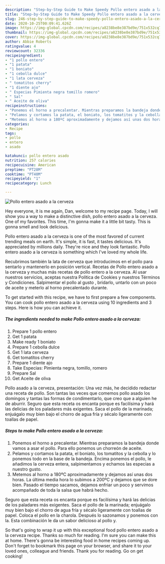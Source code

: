 ```yaml
---
description: "Step-by-Step Guide to Make Speedy Pollo entero asado a la cerveza"
title: "Step-by-Step Guide to Make Speedy Pollo entero asado a la cerveza"
slug: 246-step-by-step-guide-to-make-speedy-pollo-entero-asado-a-la-cerveza
date: 2020-10-25T00:09:41.626Z
image: https://img-global.cpcdn.com/recipes/a8238be8e387bd9e/751x532cq70/pollo-entero-asado-a-la-cerveza-foto-principal.jpg
thumbnail: https://img-global.cpcdn.com/recipes/a8238be8e387bd9e/751x532cq70/pollo-entero-asado-a-la-cerveza-foto-principal.jpg
cover: https://img-global.cpcdn.com/recipes/a8238be8e387bd9e/751x532cq70/pollo-entero-asado-a-la-cerveza-foto-principal.jpg
author: Abbie Roberts
ratingvalue: 4
reviewcount: 32336
recipeingredient:
- "1 pollo entero"
- "1 patata"
- "1 boniato"
- "1 cebolla dulce"
- "1 lata cerveza"
- " tomatitos cherry"
- "1 diente ajo"
- " Especias Pimienta negra tomillo romero"
- " Sal"
- " Aceite de oliva"
recipeinstructions:
- "Ponemos el horno a precalentar. Mientras preparamos la bandeja donde vamos a asar el pollo. Para ello ponemos un chorreón de aceite."
- "Pelamos y cortamos la patata, el boniato, los tomatitos y la cebolla y lo ponemos todo en la base de la bandeja. Encima ponemos el pollo, le añadimos la cerveza entera, salpimentamos y echamos las especias a nuestro gusto."
- "Metemos al horno a 180ºC aproximadamente y dejamos así unas dos horas. La última media hora lo subimos a 200ºC y dejamos que se dore bien. Pasado el tiempo sacamos, dejamos enfriar un poco y servimos acompañado de toda la salsa que habrá hecho."
categories:
- Recipe
tags:
- pollo
- entero
- asado

katakunci: pollo entero asado 
nutrition: 257 calories
recipecuisine: American
preptime: "PT28M"
cooktime: "PT40M"
recipeyield: "1"
recipecategory: Lunch

---
```



![Pollo entero asado a la cerveza](https://img-global.cpcdn.com/recipes/a8238be8e387bd9e/751x532cq70/pollo-entero-asado-a-la-cerveza-foto-principal.jpg)

Hey everyone, it is me again, Dan, welcome to my recipe page. Today, I will show you a way to make a distinctive dish, pollo entero asado a la cerveza. One of my favorites. This time, I'm gonna make it a little bit tasty. This is gonna smell and look delicious.

Pollo entero asado a la cerveza is one of the most favored of current trending meals on earth. It's simple, it is fast, it tastes delicious. It's appreciated by millions daily. They're nice and they look fantastic. Pollo entero asado a la cerveza is something which I've loved my whole life.

Recubrimos también la lata de cerveza que introducimos en el pollo para sentarlo y mantenerlo en posición vertical. Recetas de Pollo entero asado a la cerveza y muchas más recetas de pollo entero a la cerveza. Al usar nuestros servicios, aceptas nuestra Política de Cookies y nuestros Términos y Condiciones. Salpimentar el pollo al gusto , bridarlo, untarlo con un poco de aceite y meterlo al horno precalentado durante.


To get started with this recipe, we have to first prepare a few components. You can cook pollo entero asado a la cerveza using 10 ingredients and 3 steps. Here is how you can achieve it.

<!--inarticleads1-->

##### The ingredients needed to make Pollo entero asado a la cerveza:

1. Prepare 1 pollo entero
1. Get 1 patata
1. Make ready 1 boniato
1. Prepare 1 cebolla dulce
1. Get 1 lata cerveza
1. Get  tomatitos cherry
1. Prepare 1 diente ajo
1. Take  Especias: Pimienta negra, tomillo, romero
1. Prepare  Sal
1. Get  Aceite de oliva


Pollo asado a la cerveza, presentación: Una vez más, he decidido redactar una receta de pollo. Son tantas las veces que comemos pollo asado los domingos y tantas las formas de condimentarlo, que creo que a alguien he de aburrir. Seguro que esta receta os encanta porque es facilísima y hará las delicias de los paladares más exigentes. Saca el pollo de la marinada; enjuágalo muy bien bajo el chorro de agua fría y sécalo ligeramente con toallas de papel. 

<!--inarticleads2-->

##### Steps to make Pollo entero asado a la cerveza:

1. Ponemos el horno a precalentar. Mientras preparamos la bandeja donde vamos a asar el pollo. Para ello ponemos un chorreón de aceite.
1. Pelamos y cortamos la patata, el boniato, los tomatitos y la cebolla y lo ponemos todo en la base de la bandeja. Encima ponemos el pollo, le añadimos la cerveza entera, salpimentamos y echamos las especias a nuestro gusto.
1. Metemos al horno a 180ºC aproximadamente y dejamos así unas dos horas. La última media hora lo subimos a 200ºC y dejamos que se dore bien. Pasado el tiempo sacamos, dejamos enfriar un poco y servimos acompañado de toda la salsa que habrá hecho.


Seguro que esta receta os encanta porque es facilísima y hará las delicias de los paladares más exigentes. Saca el pollo de la marinada; enjuágalo muy bien bajo el chorro de agua fría y sécalo ligeramente con toallas de papel. Coloca el pollo en la charola. Después lo sazonamos y ponemos con la. Esta combinación le da un sabor delicioso al pollo y. 

So that's going to wrap it up with this exceptional food pollo entero asado a la cerveza recipe. Thanks so much for reading. I'm sure you can make this at home. There's gonna be interesting food in home recipes coming up. Don't forget to bookmark this page on your browser, and share it to your loved ones, colleague and friends. Thank you for reading. Go on get cooking!
